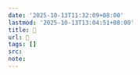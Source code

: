 ```yaml
---
date: '2025-10-13T11:32:09+08:00'
lastmod: '2025-10-13T13:04:51+08:00'
title: 󰫺
url: 󰫺
tags: []
src:
note:
---
```

